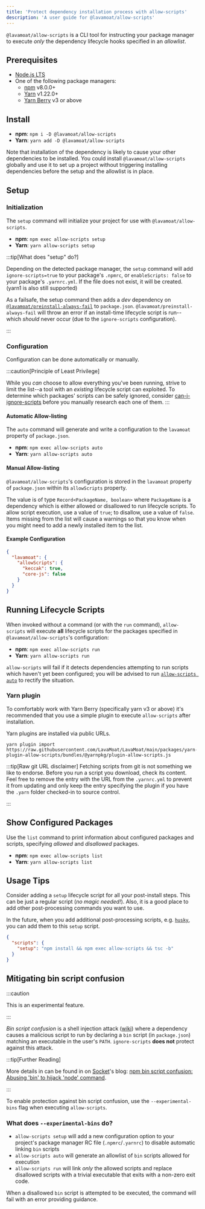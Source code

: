 ```yaml
---
title: 'Protect dependency installation process with allow-scripts'
description: 'A user guide for @lavamoat/allow-scripts'
---
```


`@lavamoat/allow-scripts` is a CLI tool for instructing your package manager to execute _only_ the dependency lifecycle hooks specified in an _allowlist_.

## Prerequisites

- [Node.js LTS][nodejs-ext]
- One of the following package managers:
  - [npm](https://www.npmjs.com/) v8.0.0+
  - [Yarn](https://yarnpkg.com/) v1.22.0+
  - [Yarn Berry](https://yarnpkg.com/) v3 or above

## Install

- **npm**: `npm i -D @lavamoat/allow-scripts`
- **Yarn**: `yarn add -D @lavamoat/allow-scripts`

Note that installation of the dependency is likely to cause your other dependencies to be installed. You could install `@lavamoat/allow-scripts` globally and use it to set up a project without triggering installing dependencies before the setup and the allowlist is in place.

## Setup

### Initialization

The `setup` command will initialize your project for use with `@lavamoat/allow-scripts`.

- **npm**: `npm exec allow-scripts setup`
- **Yarn**: `yarn allow-scripts setup`

:::tip[What does "setup" do?]

Depending on the detected package manager, the `setup` command will add `ignore-scripts=true` to your package's `.npmrc`, or `enableScripts: false` to your package's `.yarnrc.yml`. If the file does not exist, it will be created. (yarn1 is also still supported)

As a failsafe, the setup command then adds a _dev_ dependency on [`@lavamoat/preinstall-always-fail`][preinstall-fail-ext] to `package.json`. `@lavamoat/preinstall-always-fail` will throw an error if an install-time lifecycle script is run--which _should_ never occur (due to the `ignore-scripts` configuration).

:::

### Configuration

Configuration can be done automatically or manually.

:::caution[Principle of Least Privilege]

While you _can_ choose to allow everything you've been running, strive to limit the list--a tool with an _existing_ lifecycle script can exploited. To determine which packages' scripts can be safely ignored, consider [can-i-ignore-scripts][can-i-ignore-scripts-ext] before you manually research each one of them.
:::

#### Automatic Allow-listing

The `auto` command will generate and write a configuration to the `lavamoat` property of `package.json`.

- **npm**: `npm exec allow-scripts auto`
- **Yarn**: `yarn allow-scripts auto`

#### Manual Allow-listing

`@lavamoat/allow-scripts`'s configuration is stored in the `lavamoat` property of `package.json` within its `allowScripts` property.

The value is of type `Record<PackageName, boolean>` where `PackageName` is a dependency which is either allowed or disallowed to run lifecycle scripts. To allow script execution, use a value of `true`; to disallow, use a value of `false`.
Items missing from the list will cause a warnings so that you know when you might need to add a newly installed item to the list.

#### Example Configuration

```json title=package.json
{
  "lavamoat": {
    "allowScripts": {
      "keccak": true,
      "core-js": false
    }
  }
}
```

## Running Lifecycle Scripts

When invoked without a command (or with the `run` command), `allow-scripts` will execute **all** lifecycle scripts for the packages specified in `@lavamoat/allow-scripts`'s configuration:

- **npm**: `npm exec allow-scripts run`
- **Yarn**: `yarn allow-scripts run`

`allow-scripts` will fail if it detects dependencies attempting to run scripts which haven't yet been configured; you will be advised to run [`allow-scripts auto`][automatic-configuration] to rectify the situation.

### Yarn plugin

To comfortably work with Yarn Berry (specifically yarn v3 or above) it's recommended that you use a simple plugin to execute `allow-scripts` after installation.

Yarn plugins are installed via public URLs.

```shell
yarn plugin import https://raw.githubusercontent.com/LavaMoat/LavaMoat/main/packages/yarn-plugin-allow-scripts/bundles/@yarnpkg/plugin-allow-scripts.js
```

:::tip[Raw git URL disclaimer]
Fetching scripts from git is not something we like to endorse. Before you run a script you download, check its content. Feel free to remove the entry with the URL from the `.yarnrc.yml` to prevent it from updating and only keep the entry specifying the plugin if you have the `.yarn` folder checked-in to source control.

:::

## Show Configured Packages

Use the `list` command to print information about configured packages and scripts, specifying _allowed_ and _disallowed_ packages.

- **npm**: `npm exec allow-scripts list`
- **Yarn**: `yarn allow-scripts list`

## Usage Tips

Consider adding a `setup` lifecycle script for all your post-install steps. This can be just a regular script (_no magic needed!_). Also, it is a good place to add other post-processing commands you want to use.

In the future, when you add additional post-processing scripts, e.g. [`husky`][husky-ext], you can add them to this `setup` script.

```json title="Example setup script"
{
  "scripts": {
    "setup": "npm install && npm exec allow-scripts && tsc -b"
  }
}
```

## Mitigating bin script confusion

:::caution

This is an experimental feature.

:::

_Bin script confusion_ is a shell injection attack ([wiki][shell-injection-ext]) where a dependency causes a malicious script to run by declaring a `bin` script (in `package.json`) matching an executable in the user's `PATH`. `ignore-scripts` **does not** protect against this attack.

:::tip[Further Reading]

More details in can be found in on [Socket][]'s blog: [npm bin script confusion: Abusing 'bin' to hijack 'node' command][bin-scripts-ext].

:::

To enable protection against bin script confusion, use the `--experimental-bins` flag when executing `allow-scripts`.

### What does `--experimental-bins` do?

- `allow-scripts setup` will add a new configuration option to your project's package manager RC file (`.npmrc`/`.yarnrc`) to disable automatic linking `bin` scripts
- `allow-scripts auto` will generate an allowlist of `bin` scripts allowed for execution
- `allow-scripts run` will link _only_ the allowed scripts and replace disallowed scripts with a trivial executable that exits with a non-zero exit code.

When a disallowed `bin` script is attempted to be executed, the command will fail with an error providing guidance.

[nodejs-ext]: https://nodejs.org/
[husky-ext]: https://typicode.github.io/husky/
[automatic-configuration]: #configuration
[can-i-ignore-scripts-ext]: https://npm.im/can-i-ignore-scripts
[bin-scripts-ext]: https://socket.dev/blog/npm-bin-script-confusion
[shell-injection-ext]: https://en.wikipedia.org/wiki/Code_injection#Shell_injection
[socket]: https://socket.dev
[preinstall-fail-ext]: https://github.com/LavaMoat/LavaMoat/tree/main/packages/preinstall-always-fail
